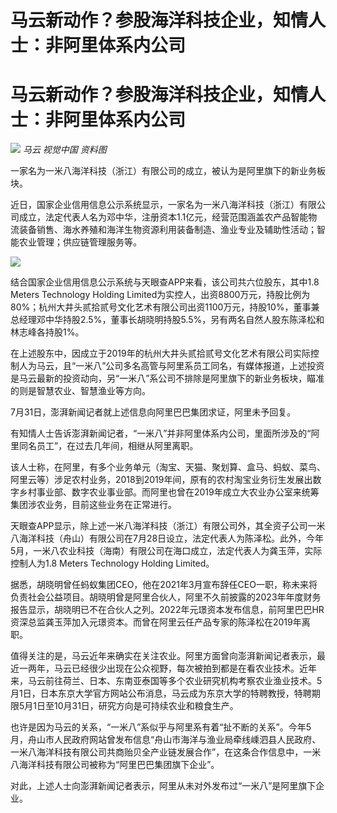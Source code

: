 # 马云新动作？参股海洋科技企业，知情人士：非阿里体系内公司

# 马云新动作？参股海洋科技企业，知情人士：非阿里体系内公司

![](https://inews.gtimg.com/om_bt/OeveXjB5hzVXQM9XLBl_5vUYvkNzh8LddVUhCuln7EdrQAA/1000)
_马云 视觉中国 资料图_

一家名为一米八海洋科技（浙江）有限公司的成立，被认为是阿里旗下的新业务板块。

近日，国家企业信用信息公示系统显示，一家名为一米八海洋科技（浙江）有限公司成立，法定代表人名为邓中华，注册资本1.1亿元，经营范围涵盖农产品智能物流装备销售、海水养殖和海洋生物资源利用装备制造、渔业专业及辅助性活动；智能农业管理；供应链管理服务等。

![](https://inews.gtimg.com/om_bt/OF1nFHUC_XpXEFjb-E2GG2g_ohsNh5CvYubkLDEeP57rgAA/1000)

结合国家企业信用信息公示系统与天眼查APP来看，该公司共六位股东，其中1.8 Meters Technology Holding
Limited为实控人，出资8800万元，持股比例为80%；杭州大井头贰拾贰号文化艺术有限公司出资1100万元，持股10%，董事兼总经理邓中华持股2.5%，董事长胡晓明持股5.5%，另有两名自然人股东陈泽松和林志峰各持股1%。

在上述股东中，因成立于2019年的杭州大井头贰拾贰号文化艺术有限公司实际控制人为马云，且“一米八”公司多名高管与阿里系员工同名，有媒体报道，上述投资是马云最新的投资动向，另“一米八”系公司不排除是阿里旗下的新业务板块，瞄准的则是智慧农业、智慧渔业等方向。

7月31日，澎湃新闻记者就上述信息向阿里巴巴集团求证，阿里未予回复。

有知情人士告诉澎湃新闻记者，“一米八”并非阿里体系内公司，里面所涉及的“阿里同名员工”，在过去几年间，相继从阿里离职。

该人士称，在阿里，有多个业务单元（淘宝、天猫、聚划算、盒马、蚂蚁、菜鸟、阿里云等）涉足农村业务，2018到2019年间，原有的农村淘宝业务衍生发展出数字乡村事业部、数字农业事业部。而阿里也曾在2019年成立大农业办公室来统筹集团涉农业务，目前这些业务在正常进行。

天眼查APP显示，除上述一米八海洋科技（浙江）有限公司外，其全资子公司一米八海洋科技（舟山）有限公司在7月28日设立，法定代表人为陈泽松。此外，今年5月，一米八农业科技（海南）有限公司在海口成立，法定代表人为龚玉萍，实际控制人为1.8
Meters Technology Holding Limited。

据悉，胡晓明曾任蚂蚁集团CEO，他在2021年3月宣布辞任CEO一职，称未来将负责社会公益项目。胡晓明曾是阿里合伙人，阿里不久前披露的2023年年度财务报告显示，胡晓明已不在合伙人之列。2022年元璟资本发布信息，前阿里巴巴HR资深总监龚玉萍加入元璟资本。而曾在阿里云任产品专家的陈泽松在2019年离职。

值得关注的是，马云近年来确实在关注农业。阿里方面曾向澎湃新闻记者表示，最近一两年，马云已经很少出现在公众视野，每次被拍到都是在看农业技术。近年来，马云前往荷兰、日本、东南亚泰国等多个农业研究机构考察农业渔业技术。5月1日，日本东京大学官方网站公布消息，马云成为东京大学的特聘教授，特聘期限5月1日至10月31日，研究方向是可持续农业和粮食生产。

也许是因为马云的关系，“一米八”系似乎与阿里系有着“扯不断的关系”。今年5月，舟山市人民政府网站曾发布信息“舟山市海洋与渔业局牵线嵊泗县人民政府、一米八海洋科技有限公司共商贻贝全产业链发展合作”，在这条合作信息中，一米八海洋科技有限公司被称为“阿里巴巴集团旗下企业”。

对此，上述人士向澎湃新闻记者表示，阿里从未对外发布过“一米八”是阿里旗下企业。

